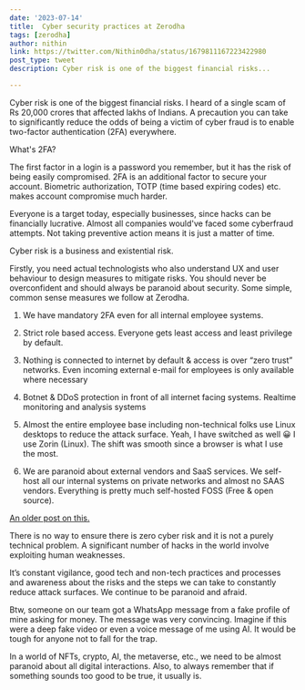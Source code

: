 ```yaml
---
date: '2023-07-14'
title:  Cyber security practices at Zerodha
tags: [zerodha]
author: nithin
link: https://twitter.com/Nithin0dha/status/1679811167223422980
post_type: tweet
description: Cyber risk is one of the biggest financial risks...

---
```


Cyber risk is one of the biggest financial risks. I heard of a single scam of Rs 20,000 crores that affected lakhs of Indians.
A precaution you can take to significantly reduce the odds of being a victim of cyber fraud is to enable two-factor authentication (2FA) everywhere.

What's 2FA?

The first factor in a login is a password you remember, but it has the risk of being easily compromised. 2FA is an additional factor to secure your account. Biometric authorization, TOTP (time based expiring codes) etc. makes account compromise much harder.

Everyone is a target today, especially businesses, since hacks can be financially lucrative. Almost all companies would've faced some cyberfraud attempts. Not taking preventive action means it is just a matter of time. 

Cyber risk is a business and existential risk.

Firstly, you need actual technologists who also understand UX and user behaviour to design measures to mitigate risks. You should never be overconfident and should always be paranoid about security. Some simple, common sense measures we follow at Zerodha.

1. We have mandatory 2FA even for all internal employee systems. 

2. Strict role based access. Everyone gets least access and least privilege by default.

3. Nothing is connected to internet by default & access is over “zero trust” networks. Even incoming external e-mail for employees is only available where necessary

4. Botnet & DDoS protection in front of all internet facing systems. Realtime monitoring and analysis systems

5. Almost the entire employee base including non-technical folks use Linux desktops to reduce the attack surface. Yeah, I have switched as well 😀 I use Zorin (Linux). The shift was smooth since a browser is what I use the most.

6. We are paranoid about external vendors and SaaS services. We self-host all our internal systems on private networks and almost no SAAS vendors. Everything is pretty much self-hosted FOSS (Free & open source). 

[An older post on this.](https://zerodha.com/z-connect/tradezerodha/security-practices-at-zerodha)

There is no way to ensure there is zero cyber risk and it is not a purely technical problem. A significant number of hacks in the world involve exploiting human weaknesses.

It’s constant vigilance, good tech and non-tech practices and processes and awareness about the risks and the steps we can take to constantly reduce attack surfaces. We continue to be paranoid and afraid. 

Btw, someone on our team got a WhatsApp message from a fake profile of mine asking for money. The message was very convincing. Imagine if this were a deep fake video or even a voice message of me using AI. It would be tough for anyone not to fall for the trap. 

In a world of NFTs, crypto, AI, the metaverse, etc., we need to be almost paranoid about all digital interactions. Also, to always remember that if something sounds too good to be true, it usually is.
